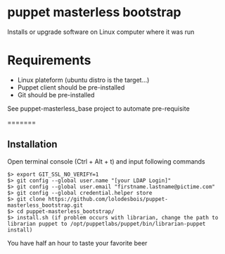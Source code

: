 # puppet masterless bootstrap

Installs or upgrade software on Linux computer where it was run

# Requirements 

* Linux plateform (ubuntu distro is the target...)  
* Puppet client should be pre-installed
* Git should be pre-installed

See puppet-masterless_base project to automate pre-requisite

=======

## Installation

Open terminal console (Ctrl + Alt + t) and input following commands

    $> export GIT_SSL_NO_VERIFY=1
    $> git config --global user.name "[your LDAP Login]"
    $> git config --global user.email "firstname.lastname@pictime.com"
    $> git config --global credential.helper store
    $> git clone https://github.com/lolodesbois/puppet-masterless_bootstrap.git
    $> cd puppet-masterless_bootstrap/
    $> install.sh (if problem occurs with librarian, change the path to librarian puppet to /opt/puppetlabs/puppet/bin/librarian-puppet install)

You have half an hour to taste your favorite beer
